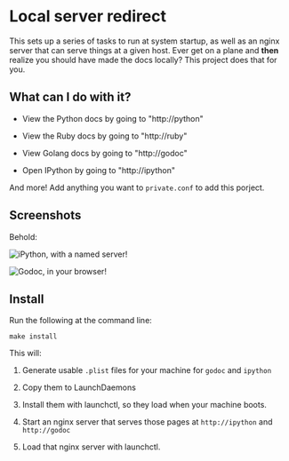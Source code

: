 # Local server redirect

This sets up a series of tasks to run at system startup, as well as an nginx
server that can serve things at a given host. Ever get on a plane and **then**
realize you should have made the docs locally? This project does that for you.

## What can I do with it?

- View the Python docs by going to "http://python"

- View the Ruby docs by going to "http://ruby"

- View Golang docs by going to "http://godoc"

- Open IPython by going to "http://ipython"

And more! Add anything you want to `private.conf` to add this porject.

## Screenshots

Behold:

<img src="https://api.monosnap.com/image/download?id=JsazKxeS0Ml0Te8WHsIhsWuG7"
    alt="iPython, with a named server!" />

<img src="https://api.monosnap.com/image/download?id=4sZ8HJxqW5SjXABqtFqLN36SY"
    alt="Godoc, in your browser!" />

## Install

Run the following at the command line:

    make install

This will:

1. Generate usable `.plist` files for your machine for `godoc` and
   `ipython`

2. Copy them to LaunchDaemons

3. Install them with launchctl, so they load when your machine boots.

4. Start an nginx server that serves those pages at `http://ipython` and
   `http://godoc`

5. Load that nginx server with launchctl.

